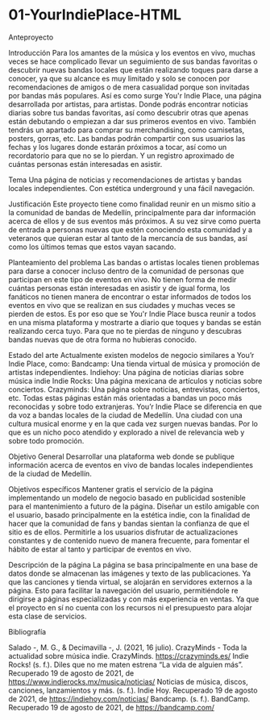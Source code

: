 # 01-YourIndiePlace-HTML
Anteproyecto

Introducción
Para los amantes de la música y los eventos en vivo, muchas veces se hace complicado llevar un seguimiento de sus bandas favoritas o descubrir nuevas bandas locales que están realizando toques para darse a conocer, ya que su alcance es muy limitado y solo se conocen por recomendaciones de amigos o de mera casualidad porque son invitadas por bandas más populares.
Así es como surge You'r Indie Place, una página desarrollada por artistas, para artistas. Donde podrás encontrar noticias diarias sobre tus bandas favoritas, así como descubrir otras que apenas están debutando o empiezan a dar sus primeros eventos en vivo.
También tendrás un apartado para comprar su merchandising, como camisetas, posters, gorras, etc.
Las bandas podrán compartir con sus usuarios las fechas y los lugares donde estarán próximos a tocar, así como un recordatorio para que no se lo pierdan. Y un registro aproximado de cuántas personas están interesadas en asistir.

Tema
Una página de noticias y recomendaciones de artistas y bandas locales independientes. Con estética underground y una fácil navegación.

Justificación
Este proyecto tiene como finalidad reunir en un mismo sitio a la comunidad de bandas de Medellín, principalmente para dar información acerca de ellos y de sus eventos más próximos. A su vez sirve como puerta de entrada a personas nuevas que estén conociendo esta comunidad y a veteranos que quieran estar al tanto de la mercancía de sus bandas, así como los últimos temas que estos vayan sacando.

Planteamiento del problema
Las bandas o artistas locales tienen problemas para darse a conocer incluso dentro de la comunidad de personas que participan en este tipo de eventos en vivo. No tienen forma de medir cuántas personas están interesadas en asistir y de igual forma, los fanáticos no tienen manera de encontrar o estar informados de todos los eventos en vivo que se realizan en sus ciudades y muchas veces se pierden de estos. Es por eso que se You'r Indie Place busca reunir a todos en una misma plataforma y mostrarte a diario que toques y bandas se están realizando cerca tuyo. Para que no te pierdas de ninguno y descubras bandas nuevas que de otra forma no hubieras conocido.

Estado del arte
Actualmente existen modelos de negocio similares a You’r Indie Place, como:
Bandcamp: Una tienda virtual de música y promoción de artistas independientes.
Indiehoy: Una página de noticias diarias sobre música indie
Indie Rocks: Una página mexicana de artículos y noticias sobre conciertos.
Crazyminds: Una página sobre noticias, entrevistas, conciertos, etc.
Todas estas páginas están más orientadas a bandas un poco más reconocidas y sobre todo extranjeras.
You’r Indie Place se diferencia en que da voz a bandas locales de la ciudad de Medellín. Una ciudad con una cultura musical enorme y en la que cada vez surgen nuevas bandas. Por lo que es un nicho poco atendido y explorado a nivel de relevancia web y sobre todo promoción.

Objetivo General
Desarrollar una plataforma web donde se publique información acerca de eventos en vivo de bandas locales independientes de la ciudad de Medellín.

Objetivos específicos
Mantener gratis el servicio de la página implementando un modelo de negocio basado en publicidad sostenible para el mantenimiento a futuro de la página.
Diseñar un estilo amigable con el usuario, basado principalmente en la estética indie, con la finalidad de hacer que la comunidad de fans y bandas sientan la confianza de que el sitio es de ellos.
Permitirle a los usuarios disfrutar de actualizaciones constantes y de contenido nuevo de manera frecuente, para fomentar el hábito de estar al tanto y participar de eventos en vivo.

Descripción de la página
La página se basa principalmente en una base de datos donde se almacenan las imágenes y texto de las publicaciones. Ya que las canciones y tienda virtual, se alojarán en servidores externos a la página. Esto para facilitar la navegación del usuario, permitiéndole re dirigirse a páginas especializadas y con más experiencia en ventas. Ya que el proyecto en sí no cuenta con los recursos ni el presupuesto para alojar esta clase de servicios.

Bibliografía

Salado -, M. G., & Decimavilla -, J. (2021, 16 julio). CrazyMinds - Toda la actualidad sobre música indie. CrazyMinds. https://crazyminds.es/
Indie Rocks! (s. f.). Diles que no me maten estrena “La vida de alguien más”. Recuperado 19 de agosto de 2021, de https://www.indierocks.mx/musica/noticias/
Noticias de música, discos, canciones, lanzamientos y más. (s. f.). Indie Hoy. Recuperado 19 de agosto de 2021, de https://indiehoy.com/noticias/
Bandcamp. (s. f.). BandCamp. Recuperado 19 de agosto de 2021, de https://bandcamp.com/

